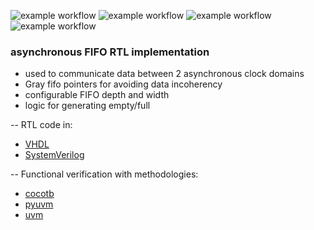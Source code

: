 ![example workflow](https://github.com/npatsiatzis/fifo_asynchronous/actions/workflows/regression.yml/badge.svg)
![example workflow](https://github.com/npatsiatzis/fifo_asynchronous/actions/workflows/formal.yml/badge.svg)
![example workflow](https://github.com/npatsiatzis/fifo_asynchronous/actions/workflows/regression_pyuvm.yml/badge.svg)
![example workflow](https://github.com/npatsiatzis/fifo_asynchronous/actions/workflows/coverage_pyuvm.yml/badge.svg)

### asynchronous FIFO RTL implementation


- used to communicate data between 2 asynchronous clock domains
- Gray fifo pointers for avoiding data incoherency
- configurable FIFO depth and width
- logic for generating empty/full


-- RTL code in:
- [VHDL](https://github.com/npatsiatzis/fifo_asynchronous/tree/main/rtl/VHDL)
- [SystemVerilog](https://github.com/npatsiatzis/fifo_asynchronous/tree/main/rtl/SystemVerilog)

-- Functional verification with methodologies:
- [cocotb](https://github.com/npatsiatzis/fifo_asynchronous/tree/main/cocotb_sim)
- [pyuvm](https://github.com/npatsiatzis/fifo_asynchronous/tree/main/pyuvm_sim)
- [uvm](https://github.com/npatsiatzis/fifo_asynchronous/tree/main/uvm_sim)
